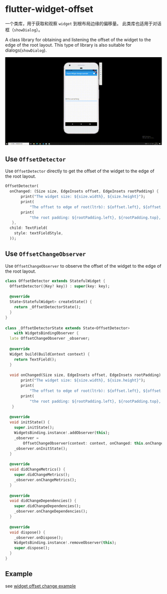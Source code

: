 # flutter-widget-offset

一个类库，用于获取和观察 `widget` 到根布局边缘的偏移量。
此类库也适用于对话框（`showDialog`）。

A class library for obtaining and listening the offset of the widget to the edge of the root layout.
This type of library is also suitable for dialogs(`showDialog`).

![](example/example.gif)

## Use `OffsetDetector`

Use `OffsetDetector` directly to get the offset of the widget to the edge of the root layout.

```dart
OffsetDetector(
  onChanged: (Size size, EdgeInsets offset, EdgeInsets rootPadding) {
       print("The widget size: ${size.width}, ${size.height}");
       print(
           "The offset to edge of root(ltrb): ${offset.left}, ${offset.top}, ${offset.right}, ${offset.bottom}");
       print(
           "the root padding: ${rootPadding.left}, ${rootPadding.top}, ${rootPadding.right}, ${rootPadding.bottom}");
   },
  child: TextField(
    style: textFieldStyle,
  ));
```

## Use `OffsetChangeObserver`

Use `OffsetChangeObserver` to observe the offset of the widget to the edge of the root layout.

```dart
class OffsetDetector extends StatefulWidget {
  OffsetDetector({Key? key}) : super(key: key);

  @override
  State<StatefulWidget> createState() {
    return _OffsetDetectorState();
  }
}

class _OffsetDetectorState extends State<OffsetDetector>
    with WidgetsBindingObserver {
  late OffsetChangeObserver _observer;

  @override
  Widget build(BuildContext context) {
    return TextField();
  }

  void onChanged(Size size, EdgeInsets offset, EdgeInsets rootPadding) {
       print("The widget size: ${size.width}, ${size.height}");
       print(
           "The offset to edge of root(ltrb): ${offset.left}, ${offset.top}, ${offset.right}, ${offset.bottom}");
       print(
           "the root padding: ${rootPadding.left}, ${rootPadding.top}, ${rootPadding.right}, ${rootPadding.bottom}");
   }

  @override
  void initState() {
    super.initState();
    WidgetsBinding.instance!.addObserver(this);
    _observer =
        OffsetChangeObserver(context: context, onChanged: this.onChanged);
    _observer.onInitState();
  }

  @override
  void didChangeMetrics() {
    super.didChangeMetrics();
    _observer.onChangeMetrics();
  }

  @override
  void didChangeDependencies() {
    super.didChangeDependencies();
    _observer.onChangeDependencies();
  }

  @override
  void dispose() {
    _observer.onDispose();
    WidgetsBinding.instance!.removeObserver(this);
    super.dispose();
  }
}
```

## Example

see [widget offset change example](./example/lib/main.dart)